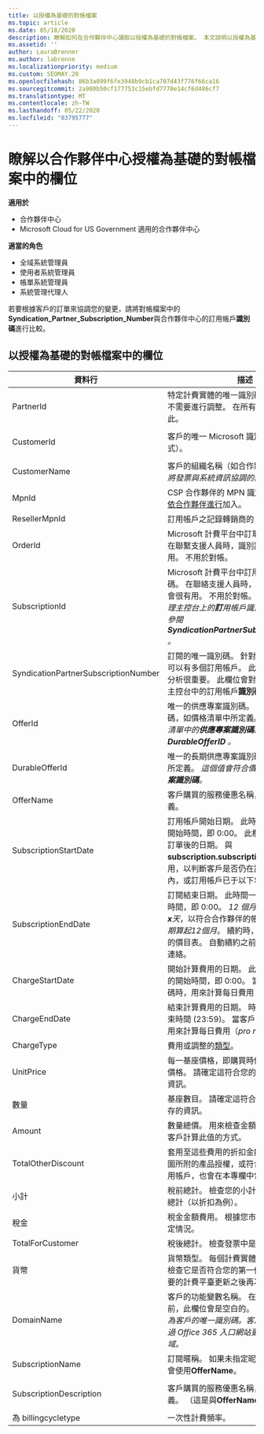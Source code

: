 ```yaml
---
title: 以授權為基礎的對帳檔案
ms.topic: article
ms.date: 05/18/2020
description: 瞭解如何在合作夥伴中心讀取以授權為基礎的對帳檔案。 本文說明以授權為基礎的偵察檔中每個欄位的意義。
ms.assetid: ''
author: LauraBrenner
ms.author: labrenne
ms.localizationpriority: medium
ms.custom: SEOMAY.20
ms.openlocfilehash: 86b3a099f6fe3948b9cb1ca707d43f776f66ca16
ms.sourcegitcommit: 2a980b50cf177753c15ebfd7770e14cf6d486cf7
ms.translationtype: MT
ms.contentlocale: zh-TW
ms.lasthandoff: 05/22/2020
ms.locfileid: "83795777"
---
```

# <a name="understand-the-fields-in-partner-center-license-based-reconciliation-files"></a>瞭解以合作夥伴中心授權為基礎的對帳檔案中的欄位

**適用於**

- 合作夥伴中心
- Microsoft Cloud for US Government 適用的合作夥伴中心

**適當的角色**
- 全域系統管理員
- 使用者系統管理員
- 帳單系統管理員
- 系統管理代理人

若要根據客戶的訂單來協調您的變更，請將對帳檔案中的**Syndication_Partner_Subscription_Number**與合作夥伴中心的訂用帳戶**識別碼**進行比較。

## <a name="fields-in-license-based-reconciliation-files"></a>以授權為基礎的對帳檔案中的欄位

| 資料行 | 描述 | 範例值 |
| ------ | ----------- | ------------ |
| PartnerId | 特定計費實體的唯一識別碼（GUID 格式）。 不需要進行調整。 在所有資料列中都是如此。 | *8ddd03642-test-test-test-46b58d356b4e* |
| CustomerId | 客戶的唯一 Microsoft 識別碼（GUID 格式）。 | *12ABCD34-001A-BCD2-987C-3210ABCD5678* |
| CustomerName | 客戶的組織名稱（如合作夥伴中心所報告）。 *將發票與系統資訊協調的非常重要欄位。* | *測試客戶 A* |
| MpnId | CSP 合作夥伴的 MPN 識別碼。 請參閱[如何依合作夥伴進行](use-the-reconciliation-files.md#itemize-reconciliation-files-by-partner)加入。 | *4390934* |
| ResellerMpnId | 訂用帳戶之記錄轉銷商的 MPN 識別碼。  |
| OrderId | Microsoft 計費平台中訂單的唯一識別碼。 在聯繫支援人員時，識別訂單可能會很有用。 不用於對帳。 | *566890604832738111* |
| SubscriptionId | Microsoft 計費平台中訂用帳戶的唯一識別碼。 在聯絡支援人員時，識別訂用帳戶可能會很有用。 不用於對帳。 *此值與合作夥伴管理主控台上的**訂**用帳戶識別碼不同。請改為參閱**SyndicationPartnerSubscriptionNumber** 。* | *usCBMgAAAAAAAAIA* |
| SyndicationPartnerSubscriptionNumber | 訂閱的唯一識別碼。 針對相同的方案，客戶可以有多個訂用帳戶。 此資料行對對帳檔案分析很重要。 此欄位會對應至合作夥伴管理主控台中的訂用帳戶**識別碼**。 | *fb977ab5-test-test-test-24c8d9591708* |
| OfferId | 唯一的供應專案識別碼。 標準供應專案識別碼，如價格清單中所定義。 *此值不符合價格清單中的**供應專案識別碼**。請改為參閱**DurableOfferID** 。* | *FE616D64-E9A8-40EF-843F-152E9BBEF3D1* |
| DurableOfferId | 唯一的長期供應專案識別碼，如價格清單中所定義。 *這個值會符合價格清單中的**供應專案識別碼**。* | *1017D7F3-6D7F-4BFA-BDD8-79BC8F104E0C* |
| OfferName | 客戶購買的服務優惠名稱，如價目表中所定義。 | *Microsoft Office 365 (Plan E3)* |
| SubscriptionStartDate | 訂用帳戶開始日期。 此時間一律為第一天的開始時間，即 0:00。 此欄位會設定為提交訂單後的日期。 與**subscription.subscriptionenddate**搭配使用，以判斷客戶是否仍在訂用帳戶的第一年內，或訂用帳戶已于以下年度續訂。 | *2/1/2019 0:00* |
| SubscriptionEndDate | 訂閱結束日期。 此時間一律為第一天的開始時間，即 0:00。 *12 個月加上開始日期後的**x**天*，以符合合作夥伴的帳單日期或*從續約日期算起12個月*。 續約時，價格會更新至目前的價目表。 自動續約之前，可能需要與客戶連絡。 | *2/1/2019 0:00* |
| ChargeStartDate | 開始計算費用的日期。 此時間一律為第一天的開始時間，即 0:00。 當客戶變更基座號碼時，用來計算每日費用（*pro rata*費用）。 | *2/1/2019 0:00* |
| ChargeEndDate | 結束計算費用的日期。 時間一律是一天的結束時間 (23:59)。 當客戶變更基座號碼時，用來計算每日費用（*pro rata*費用）。 | *2/28/2019 23:59* |
| ChargeType | 費用或調整的[類型](recon-file-charge-types.md)。 | 請參閱[費用類型](recon-file-charge-types.md)。 |
| UnitPrice | 每一基座價格，即購買時價目表中所公佈的價格。 請確定這符合您的計費系統中儲存的資訊。 | *6.82* |
| 數量 | 基座數目。 請確定這符合您的計費系統中儲存的資訊。 | *2* |
| Amount | 數量總價。 用來檢查金額計算是否符合您為客戶計算此值的方式。 | *13.32* |
| TotalOtherDiscount | 套用至這些費用的折扣金額。 專長認證或地圖所附的產品授權，或符合獎勵資格的新訂用帳戶，也會在本專欄中包含折扣金額。 | *2.32* |
| 小計 | 稅前總計。 檢查您的小計是否符合您的預期總計（以折扣為例）。 | *11* |
| 稅金 | 稅金金額費用。 根據您市場的稅務規則和特定情況。 | *0* |
| TotalForCustomer | 稅後總計。 檢查發票中是否向您收取稅金。 | *11* |
| 貨幣 | 貨幣類型。 每個計費實體都只有一個貨幣。 檢查它是否符合您的第一個發票。 在任何主要的計費平臺更新之後再次檢查。 | *EUR* |
| DomainName | 客戶的功能變數名稱。 在下一個帳單週期之前，此欄位會是空白的。 *請勿使用此欄位作為客戶的唯一識別碼。客戶/合作夥伴可以透過 Office 365 入口網站更新虛名或預設網域。* | *example.onmicrosoft.com* |
| SubscriptionName | 訂閱暱稱。 如果未指定昵稱，合作夥伴中心會使用**OfferName**。 | *PROJECT ONLINE* |
| SubscriptionDescription | 客戶購買的服務優惠名稱，如價目表中所定義。 （這是與**OfferName**相同的欄位）。 | *PROJECT ONLINE PREMIUM WITHOUT PROJECT CLIENT* |
| 為 billingcycletype | 一次性計費頻率。| *每月* |
